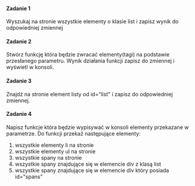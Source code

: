 #### Zadanie 1

Wyszukaj na stronie wszystkie elementy o klasie list i zapisz wynik do odpowiedniej zmiennej

#### Zadanie 2

Stwórz funkcję która będzie zwracać elementy(tagi) na podstawie przesłanego parametru. Wynik działania funkcji zapisz do zmiennej i wyświetl w konsoli.

#### Zadanie 3

Znajdź na stronie element listy od id="list" i zapisz do odpowiedniej zmiennej. 

#### Zadanie 4

Napisz funkcje która będzie wypisywać w konsoli elementy przekazane w parametrze. Do funkcji przekaż następujące elementy:

1. wszystkie elementy li na stronie
2. wszystkie elementy ul na stronie
3. wszystkie spany na stronie
4. wszystkie spany znajdujące się w elemencie div z klasą list
5. wszystkie spany znajdujące się w elemencie div który posiada id="spans"